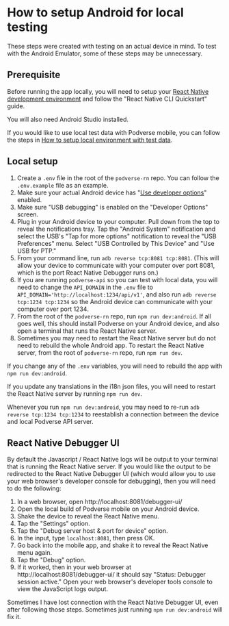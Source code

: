 # How to setup Android for local testing

These steps were created with testing on an actual device in mind. To test with the Android Emulator, some of these steps may be unnecessary.

## Prerequisite

Before running the app locally, you will need to setup your [React Native development environment](https://reactnative.dev/docs/environment-setup) and follow the "React Native CLI Quickstart" guide.

You will also need Android Studio installed.

If you would like to use local test data with Podverse mobile, you can follow the steps in [How to setup local environment with test data](https://github.com/podverse/podverse-ops/blob/master/docs/how-to-setup-local-environment-with-test-data.md).

## Local setup

1. Create a `.env` file in the root of the `podverse-rn` repo. You can follow the `.env.example` file as an example.
2. Make sure your actual Android device has "[Use developer options](https://developer.android.com/studio/debug/dev-options)" enabled.
3. Make sure "USB debugging" is enabled on the "Developer Options" screen.
4. Plug in your Android device to your computer. Pull down from the top to reveal the notifications tray. Tap the "Android System" notification and select the USB's "Tap for more options" notification to reveal the "USB Preferences" menu. Select "USB Controlled by This Device" and "Use USB for PTP."
5. From your command line, run `adb reverse tcp:8081 tcp:8081`. (This will allow your device to communicate with your computer over port 8081, which is the port React Native Debugger runs on.)
6. If you are running `podverse-api` so you can test with local data, you will need to change the `API_DOMAIN` in the `.env` file to `API_DOMAIN='http://localhost:1234/api/v1'`, and also run `adb reverse tcp:1234 tcp:1234` so the Android device can communicate with your computer over port 1234.
7. From the root of the `podverse-rn` repo, run `npm run dev:android`. If all goes well, this should install Podverse on your Android device, and also open a terminal that runs the React Native server.
8. Sometimes you may need to restart the React Native server but do not need to rebuild the whole Android app. To restart the React Native server, from the root of `podverse-rn` repo, run `npm run dev`.

If you change any of the `.env` variables, you will need to rebuild the app with `npm run dev:android`.

If you update any translations in the i18n json files, you will need to restart the React Native server by running `npm run dev`.

Whenever you run `npm run dev:android`, you may need to re-run `adb reverse tcp:1234 tcp:1234` to reestablish a connection between the device and local Podverse API server.

## React Native Debugger UI

By default the Javascript / React Native logs will be output to your terminal that is running the React Native server. If you would like the output to be redirected to the React Native Debugger UI (which would allow you to use your web browser's developer console for debugging), then you will need to do the following:

1. In a web browser, open http://localhost:8081/debugger-ui/
2. Open the local build of Podverse mobile on your Android device.
3. Shake the device to reveal the React Native menu.
4. Tap the "Settings" option.
5. Tap the "Debug server host & port for device" option.
6. In the input, type `localhost:8081`, then press OK.
7. Go back into the mobile app, and shake it to reveal the React Native menu again.
8. Tap the "Debug" option.
9. If it worked, then in your web browser at http://localhost:8081/debugger-ui/ it should say "Status: Debugger session active." Open your web browser's developer tools console to view the JavaScript logs output.

Sometimes I have lost connection with the React Native Debugger UI, even after following those steps. Sometimes just running `npm run dev:android` will fix it.